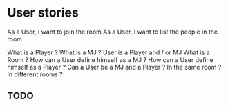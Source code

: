 # User stories

As a User, I want to join the room
As a User, I want to list the people in the room

What is a Player ?
What is a MJ ?
User is a Player and / or MJ
What is a Room ?
How can a User define himself as a MJ ?
How can a User define himself as a Player ?
Can a User be a MJ and a Player ? In the same room ? In different rooms ?

## TODO
